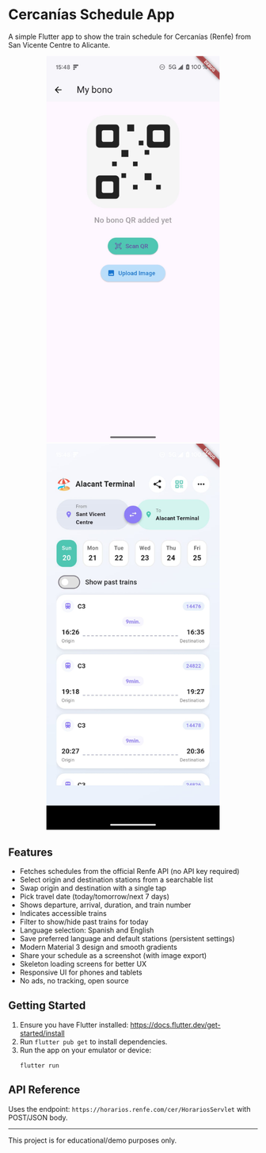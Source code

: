 # Cercanías Schedule App

A simple Flutter app to show the train schedule for Cercanías (Renfe) from San Vicente Centre to Alicante.

<p align="center">
  <img src=".github/assets/WhatsApp%20Image%202025-04-20%20at%2015.48.46.jpeg" alt="Cercanías Schedule Screenshot 1" width="350" />
  <img src=".github/assets/WhatsApp%20Image%202025-04-20%20at%2015.48.46%20(1).jpeg" alt="Cercanías Schedule Screenshot 2" width="350" />
</p>

## Features
- Fetches schedules from the official Renfe API (no API key required)
- Select origin and destination stations from a searchable list
- Swap origin and destination with a single tap
- Pick travel date (today/tomorrow/next 7 days)
- Shows departure, arrival, duration, and train number
- Indicates accessible trains
- Filter to show/hide past trains for today
- Language selection: Spanish and English
- Save preferred language and default stations (persistent settings)
- Modern Material 3 design and smooth gradients
- Share your schedule as a screenshot (with image export)
- Skeleton loading screens for better UX
- Responsive UI for phones and tablets
- No ads, no tracking, open source

## Getting Started
1. Ensure you have Flutter installed: https://docs.flutter.dev/get-started/install
2. Run `flutter pub get` to install dependencies.
3. Run the app on your emulator or device:
   ```
   flutter run
   ```

## API Reference
Uses the endpoint: `https://horarios.renfe.com/cer/HorariosServlet` with POST/JSON body.

---

This project is for educational/demo purposes only.
